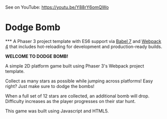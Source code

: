 See on YouTube: https://youtu.be/Y88rY6omQWo

# Dodge Bomb

*** A Phaser 3 project template with ES6 support via [Babel 7](https://babeljs.io/) and [Webpack 4](https://webpack.js.org/) that includes hot-reloading for development and production-ready builds.


**WELCOME TO DODGE BOMB!**

A simple 2D platform game built using Phaser 3's Webpack project template.

Collect as many stars as possible while jumping across platforms! Easy right? Just make sure to dodge the bombs! 

When a full set of 12 stars are collected, an additional bomb will drop. Difficulty increases as the player progresses on their star hunt.

This game was built using Javascript and HTML5. 
